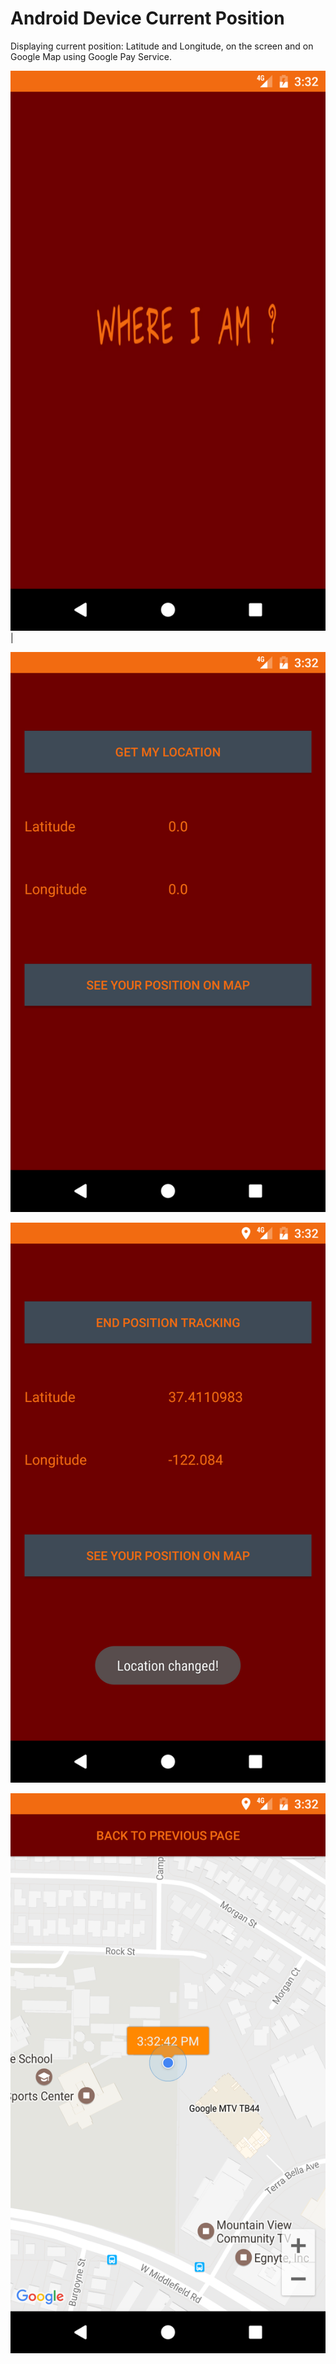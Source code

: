 # Android Device Current Position

Displaying current position: Latitude and Longitude, on the screen and on Google Map using Google Pay Service.

![The Starting Screen](https://github.com/KawtharE/AndroidGoogleMapCurrentPos/blob/master/assets/Screenshot_1488033140.png)|

![The Starting Screen](https://github.com/KawtharE/AndroidGoogleMapCurrentPos/blob/master/assets/Screenshot_1488033145.png)

![The Starting Screen](https://github.com/KawtharE/AndroidGoogleMapCurrentPos/blob/master/assets/Screenshot_1488033149.png)

![The Starting Screen](https://github.com/KawtharE/AndroidGoogleMapCurrentPos/blob/master/assets/Screenshot_1488033168.png)
